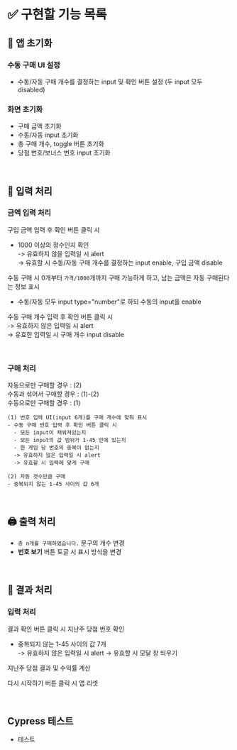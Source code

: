 # ✅ 구현할 기능 목록
## 🎉 앱 초기화
### 수동 구매 UI 설정
- 수동/자동 구매 개수를 결정하는 input 및 확인 버튼 설정 (두 input 모두 disabled)

### 화면 초기화
- 구매 금액 초기화  
- 수동/자동 input 초기화
- 총 구매 개수, toggle 버튼 초기화
- 당첨 번호/보너스 번호 input 초기화

<br>

## 📝 입력 처리
### 금액 입력 처리
구입 금액 입력 후 확인 버튼 클릭 시
  - 1000 이상의 정수인지 확인  
  -> 유효하지 않을 입력일 시 alert  
  -> 유효할 시 수동/자동 구매 개수를 결정하는 input enable, 구입 금액 disable  

수동 구매 시 0개부터 ``가격/1000``개까지 구매 가능하게 하고, 남는 금액은 자동 구매된다는 정보 표시
  - 수동/자동 모두 input type="number"로 하되 수동의 input을 enable  

수동 구매 개수 입력 후 확인 버튼 클릭 시  
  -> 유효하지 않은 입력일 시 alert  
  -> 유효한 입력일 시 구매 개수 input disable

<br>

### 구매 처리
자동으로만 구매할 경우 : (2)  
수동과 섞어서 구매할 경우 : (1)-(2)  
수동으로만 구매할 경우 : (1)  

```
(1) 번호 입력 UI(input 6개)를 구매 개수에 맞춰 표시
- 수동 구매 번호 입력 후 확인 버튼 클릭 시
  - 모든 input이 채워져있는지
  - 모든 input의 값 범위가 1-45 안에 있는지
  - 한 게임 당 번호의 중복이 없는지  
  -> 유효하지 않은 입력일 시 alert  
  -> 유효할 시 입력에 맞게 구매
```
```
(2) 자동 갯수만큼 구매
- 중복되지 않는 1-45 사이의 값 6개
```

<br>

## 🖨 출력 처리
- ``총 n개를 구매하였습니다.`` 문구의 개수 변경
- **번호 보기** 버튼 토글 시 표시 방식을 변경

<br>

## 📮 결과 처리  
### 입력 처리

결과 확인 버튼 클릭 시 지난주 당첨 번호 확인  
- 중복되지 않는 1-45 사이의 값 7개  
  -> 유효하지 않은 입력일 시 alert
  -> 유효할 시 모달 창 띄우기

지난주 당첨 결과 및 수익률 계산

다시 시작하기 버튼 클릭 시 앱 리셋

<br>

## Cypress 테스트
- 테스트
